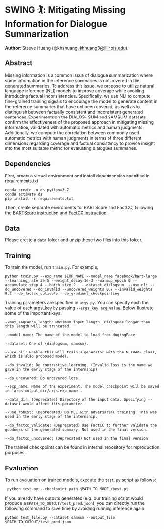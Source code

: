 # SWING 🏌️: Mitigating Missing Information for Dialogue Summarization

**Author**: Steeve Huang (@khshuang, [khhuang3@illinois.edu](mailto:khhuang3@illinois.edu)).

## Abstract

Missing information is a common issue of dialogue summarization where some information in the reference summaries is not covered in the generated summaries. To address this issue, we propose to utilize natural language inference (NLI) models to improve coverage while avoiding introducing factual inconsistencies. Specifically, we use NLI to compute fine-grained training signals to encourage the model to generate content in the reference summaries that have not been covered, as well as to distinguish between factually consistent and inconsistent generated sentences. Experiments on the DIALOG-
SUM and SAMSUM datasets confirm the effectiveness of the proposed approach in mitigating missing information, validated with automatic metrics and human judgments. Additionally, we compute the correlation between commonly used automatic metrics with human judgments in terms of three different dimensions regarding coverage and factual consistency to provide insight into the most suitable metric for evaluating dialogues summaries.


## Dependencies
First, create a virtual environment and install depednencies specified in requirements.txt

```
conda create -n ds python=3.7
conda activate ds
pip install -r requirements.txt
```

Then, create separate enviroments for BARTScore and FactCC, following the [BARTScore instruction](https://github.com/neulab/BARTScore) and [FactCC instruction](https://github.com/salesforce/factCC).

## Data
Please create a `data` folder and unzip these two files into this folder. 


## Training
To train the model, run `train.py`. For example,
```
python train.py --exp_name $EXP_NAME --model_name facebook/bart-large --learning_rate 3e-5 --weight_decay 1e-3 --warmup_epoch 0 --accumulate_step 4 --batch_size 2   --dataset dialogsum  --use_nli --do_uncovered --do_invalid --uncovered_weights 0.7 --invalid_weights 0.2 --do_factcc_validate --do_gradient_checkpointing
```

Training parameters are specified in `args.py`. You can specify each the value of each args_key by passing `--args_key arg_value`. Below illustrate some of the important keys.

```
--max_sequence_length: Maximum input length. Dialogues longer than this length will be truncated.

--model_name: The name of the model to load from HugingFace.

--dataset: One of {dialogsum, samsum}.

--use_nli: Enable this will train a generator with the NLIBART class, which is also proposed model.

--do_invalid: Do contrastive learning. (Invalid loss is the name we gave in the early stage of the internship)

--do_uncovered: Do uncovered loss.

--exp_name: Name of the experiment. The model checkpoint will be saved in `args.output_dir/args.exp_name`.

--data_dir: (Deprecated) Directory of the input data. Specifying --dataset would affect this parameter.

--use_robust: (Deprecated) Do MLE with adversarial training. This was used in the early stage of the internship.

--do_factcc_validate: (Deprecated) Use FactCC to further validate the goodness of the generated summary. Not used in the final version.

--do_factcc_uncovered: (Deprecated) Not used in the final version.
```

The trained checkpoints can be found in internal repository for reproduction purposes.


## Evaluation

To run evaluation on trained models, execute the `test.py` script as follows:

```
 python test.py --checkpoint_path $PATH_TO_MODEL/best.pt
```

If you already have outputs generated (e.g. our training script would produce a `$PATH_TO_OUTOUT/test_pred.json`), you can directly run the following command to save time by avoiding running inference again.

```
python test_file.py --dataset samsum --output_file $PATH_TO_OUTOUT/test_pred.json
```



